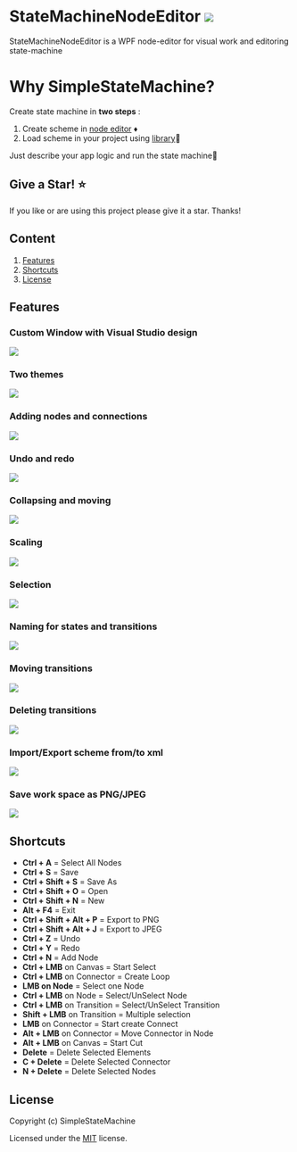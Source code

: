 # StateMachineNodeEditor [![](https://img.shields.io/badge/version-1.0.2-blue)](https://github.com/SimpleStateMachine/SimpleStateMachineNodeEditor/releases)
 StateMachineNodeEditor is a WPF node-editor for visual work and editoring  state-machine
 # Why SimpleStateMachine?
 Create state machine in **two steps** :
1. Create scheme in  [node editor](https://github.com/SimpleStateMachine/SimpleStateMachineNodeEditor) ♦️
2. Load scheme in your project using [library](https://github.com/SimpleStateMachine/SimpleStateMachineLibrary)📑
 
 Just describe your app logic and run the state machine🚀
 ## Give a Star! :star:
If you like or are using this project please give it a star. Thanks!

## Сontent
1. [Features](#Features)
2. [Shortcuts](#Shortcuts)
2. [License](#License)

## Features
### Custom Window with Visual Studio design
![](https://github.com/SimpleStateMachine/SimpleStateMachineNodeEditor/blob/gh-pages/img/Custom%20window.jpg)
### Two themes
![](https://github.com/SimpleStateMachine/SimpleStateMachineNodeEditor/blob/gh-pages/img/Themes.jpg)
### Adding nodes and connections
![](https://github.com/SimpleStateMachine/SimpleStateMachineNodeEditor/blob/gh-pages/img/adding.gif)
### Undo and redo
![](https://github.com/SimpleStateMachine/SimpleStateMachineNodeEditor/blob/gh-pages/img/undo%20and%20redo.gif)
### Collapsing and  moving
![](https://github.com/SimpleStateMachine/SimpleStateMachineNodeEditor/blob/gh-pages/img/collapsing%20and%20moving.gif)
### Scaling
![](https://github.com/SimpleStateMachine/SimpleStateMachineNodeEditor/blob/gh-pages/img/Scaling.gif)
### Selection
![](https://github.com/SimpleStateMachine/SimpleStateMachineNodeEditor/blob/gh-pages/img/selection.gif)
### Naming for states and transitions
![](https://github.com/SimpleStateMachine/SimpleStateMachineNodeEditor/blob/gh-pages/img/naming%20for%20states%20and%20transitions.gif)
### Moving transitions
![](https://github.com/SimpleStateMachine/SimpleStateMachineNodeEditor/blob/gh-pages/img/moving%20transitions.gif)
### Deleting transitions
![](https://github.com/SimpleStateMachine/SimpleStateMachineNodeEditor/blob/gh-pages/img/deleting%20transitions.gif)
### Import/Export scheme from/to xml
![](https://github.com/SimpleStateMachine/SimpleStateMachineNodeEditor/blob/gh-pages/img/xml.jpg)
### Save work space as PNG/JPEG
![](https://github.com/SimpleStateMachine/SimpleStateMachineNodeEditor/blob/gh-pages/img/jpg.jpg)

## Shortcuts
* **Ctrl + A** = Select All Nodes
* **Ctrl + S** = Save
* **Ctrl + Shift + S** = Save As
* **Ctrl + Shift + O** = Open
* **Ctrl + Shift + N** = New
* **Alt + F4** = Exit
* **Ctrl + Shift + Alt + P** = Export to PNG
* **Ctrl + Shift + Alt + J** = Export to JPEG
* **Ctrl + Z** = Undo
* **Ctrl + Y** = Redo
* **Ctrl + N** = Add Node
* **Ctrl + LMB** on Canvas = Start Select
* **Ctrl + LMB** on Connector = Create Loop
* **LMB on Node** = Select one Node
* **Ctrl + LMB** on Node = Select/UnSelect Node 
* **Ctrl + LMB** on Transition = Select/UnSelect Transition
* **Shift + LMB** on Transition = Multiple selection
* **LMB** on Connector = Start create Connect
* **Alt + LMB** on Connector = Move Connector in Node
* **Alt + LMB** on Canvas = Start Cut
* **Delete** = Delete Selected Elements
* **C + Delete** = Delete Selected Connector
* **N + Delete** = Delete Selected Nodes

## License

Copyright (c) SimpleStateMachine

Licensed under the [MIT](LICENSE) license.
